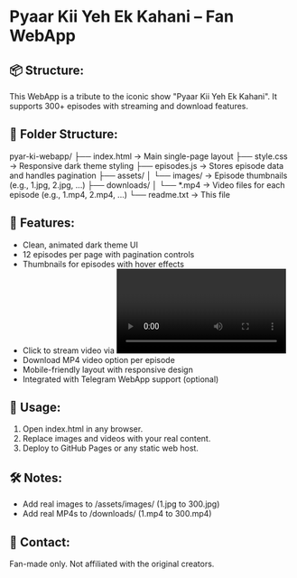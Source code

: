 Pyaar Kii Yeh Ek Kahani – Fan WebApp
=====================================

📦 Structure:
-------------
This WebApp is a tribute to the iconic show "Pyaar Kii Yeh Ek Kahani". It supports 300+ episodes with streaming and download features.

📁 Folder Structure:
--------------------
pyar-ki-webapp/
├── index.html               → Main single-page layout
├── style.css                → Responsive dark theme styling
├── episodes.js              → Stores episode data and handles pagination
├── assets/
│   └── images/              → Episode thumbnails (e.g., 1.jpg, 2.jpg, ...)
├── downloads/
│   └── *.mp4                → Video files for each episode (e.g., 1.mp4, 2.mp4, ...)
└── readme.txt               → This file

🎯 Features:
------------
- Clean, animated dark theme UI
- 12 episodes per page with pagination controls
- Thumbnails for episodes with hover effects
- Click to stream video via <video> player
- Download MP4 video option per episode
- Mobile-friendly layout with responsive design
- Integrated with Telegram WebApp support (optional)

🚀 Usage:
---------
1. Open index.html in any browser.
2. Replace images and videos with your real content.
3. Deploy to GitHub Pages or any static web host.

🛠 Notes:
---------
- Add real images to /assets/images/ (1.jpg to 300.jpg)
- Add real MP4s to /downloads/ (1.mp4 to 300.mp4)

📧 Contact:
-----------
Fan-made only. Not affiliated with the original creators.

